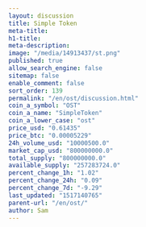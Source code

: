 ```yaml
---
layout: discussion
title: Simple Token
meta-title: 
h1-title: 
meta-description: 
image: "/media/14913437/st.png"
published: true
allow_search_engine: false
sitemap: false
enable_comment: false
sort_order: 139
permalink: "/en/ost/discussion.html"
coin_a_symbol: "OST"
coin_a_name: "SimpleToken"
coin_a_lower_case: "ost"
price_usd: "0.61435"
price_btc: "0.00005229"
24h_volume_usd: "10000500.0"
market_cap_usd: "800000000.0"
total_supply: "800000000.0"
available_supply: "257283724.0"
percent_change_1h: "1.02"
percent_change_24h: "0.09"
percent_change_7d: "-9.29"
last_updated: "1517140765"
parent-url: "/en/ost/"
author: Sam
---
```


